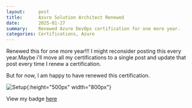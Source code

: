 ```yaml
---
layout:     post
title:      Azure Solution Architect Renewed
date:       2025-01-27
summary:    Renewed Azure DevOps certification for one more year.
categories: Certifications, Azure
---
```


Renewed this for one more year!!! I might reconsider posting this every year.Maybe i'll move all my certifications to a single post and update that post every time I renew a certification.

But for now, I am happy to have renewed this certification. 

![Setup]({{site.url}}/images/renew-certification-1.png){:height="500px" width="800px"}


View my badge [here](https://t.co/ruGvBHhl93)
 